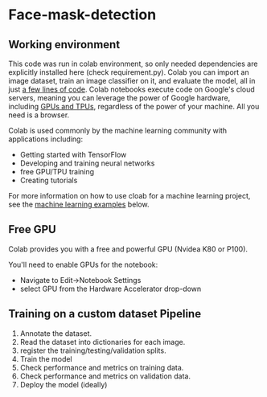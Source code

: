 # Face-mask-detection


## Working environment

This code was run in colab environment, so only needed dependencies are explicitly installed here (check requirement.py). Colab you can import an image dataset, train an image classifier on it, and evaluate the model, all in just <a href="https://colab.research.google.com/github/tensorflow/docs/blob/master/site/en/tutorials/quickstart/beginner.ipynb">a few lines of code</a>. Colab notebooks execute code on Google's cloud servers, meaning you can leverage the power of Google hardware, including <a href="#using-accelerated-hardware">GPUs and TPUs</a>, regardless of the power of your machine. All you need is a browser.


Colab is used commonly by the machine learning community with applications including:
- Getting started with TensorFlow
- Developing and training neural networks
- free GPU/TPU training
- Creating tutorials

For more information on how to use cloab for a machine learning project, see the <a href="#machine-learning-examples">machine learning examples</a> below.


## Free GPU

Colab provides you with a free and powerful GPU (Nvidea K80 or P100). 

You'll need to enable GPUs for the notebook:

- Navigate to Edit→Notebook Settings
- select GPU from the Hardware Accelerator drop-down


## Training on a custom dataset Pipeline

1. Annotate the dataset.
2. Read the dataset into dictionaries for each image.
3. register the training/testing/validation splits.
4. Train the model
6. Check performance and metrics on training data.
7. Check performance and metrics on validation data.
8. Deploy the model (ideally)
